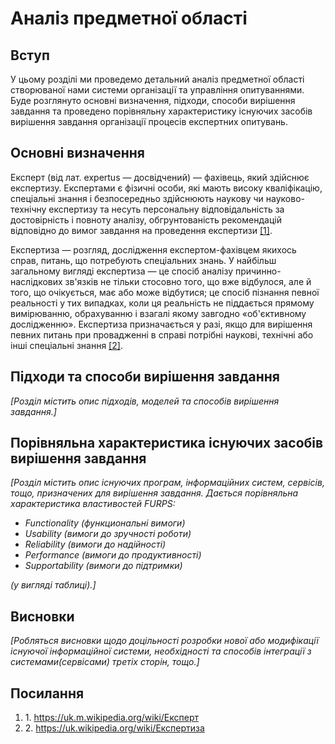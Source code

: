 # Аналіз предметної області

## Вступ

У цьому розділі ми проведемо детальний аналіз предметної області створюваної нами системи організації та управління опитуваннями. Буде розглянуто основні визначення, підходи, способи вирішення завдання та проведено порівняльну характеристику існуючих засобів вирішення завдання організації процесів експертних опитувань.

## Основні визначення

Експерт (від лат. expertus — досвідчений) — фахівець, який здійснює експертизу. Експертами є фізичні особи, які мають високу кваліфікацію, спеціальні знання і безпосередньо здійснюють наукову чи науково-технічну експертизу та несуть персональну відповідальність за достовірність і повноту аналізу, обгрунтованість рекомендацій відповідно до вимог завдання на проведення експертизи [[1]](#link1).

Експертиза — розгляд, дослідження експертом-фахівцем якихось справ, питань, що потребують спеціальних знань. У найбільш загальному вигляді експертиза — це спосіб аналізу причинно-наслідкових зв'язків не тільки стосовно того, що вже відбулося, але й того, що очікується, має або може відбутися; це спосіб пізнання певної реальності у тих випадках, коли ця реальність не піддається прямому вимірюванню, обрахуванню і взагалі якому завгодно «об'єктивному дослідженню». Експертиза призначається у разі, якщо для вирішення певних питань при провадженні в справі потрібні наукові, технічні або інші спеціальні знання [[2]](#link2).

## Підходи та способи вирішення завдання

*[Розділ містить опис підходів, моделей та способів вирішення завдання.]*

## Порівняльна характеристика існуючих засобів вирішення завдання

*[Розділ містить опис існуючих програм, інформаційних систем, сервісів, тощо, призначених для вирішення 
завдання. Дається порівняльна характеристика властивостей FURPS:*
- *Functionality (функциональні вимоги)*
- *Usability (вимоги до зручності роботи)*
- *Reliability (вимоги до надійності)*
- *Performance (вимоги до продуктивності)*
- *Supportability (вимоги до підтримки)*

 *(у вигляді таблиці).]*

## Висновки

*[Робляться висновки щодо доцільності розробки нової або модифікації існуючої інформаційної системи, необхідності та способів інтеграції з системами(сервісами) третіх сторін, тощо.]*

## Посилання

1. <a name="link1"></a>1. <https://uk.m.wikipedia.org/wiki/Експерт><br>
2. <a name="link1"></a>2. <https://uk.wikipedia.org/wiki/Експертиза><br>
